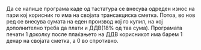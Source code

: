 Да се напише програма каде од тастатура се внесува одреден износ на пари кој корисник го има на својата трансакциска сметка. Потоа, во нов ред се внесува сумата на еден производ кој го купил, на кој дополнително треба да плати и ДДВ(18% од таа сума). Програмата печати 1 доколку после плаќањето на ДДВ корисникот има барем 1 денар на својата сметка, а 0 во спротивно.